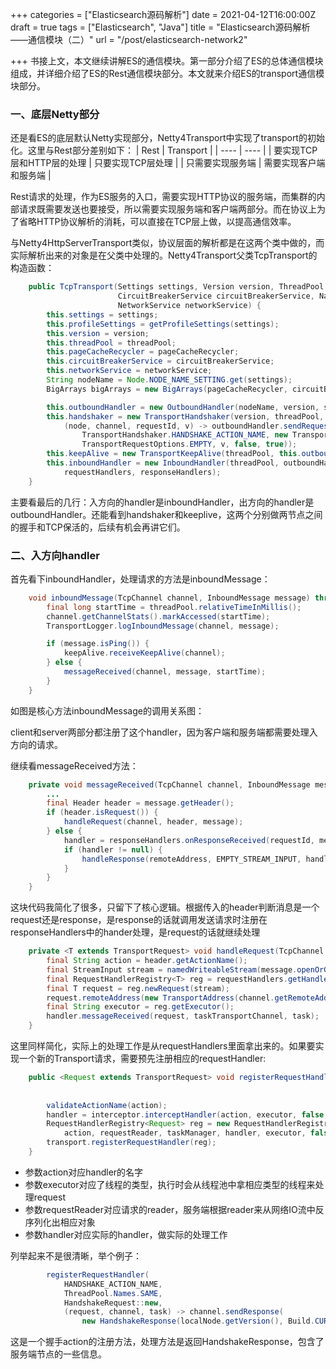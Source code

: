 +++
categories = ["Elasticsearch源码解析"]
date = 2021-04-12T16:00:00Z
draft = true
tags = ["Elasticsearch", "Java"]
title = "Elasticsearch源码解析——通信模块（二）"
url = "/post/elasticsearch-network2"

+++
书接上文，本文继续讲解ES的通信模块。第一部分介绍了ES的总体通信模块组成，并详细介绍了ES的Rest通信模块部分。本文就来介绍ES的transport通信模块部分。

### 一、底层Netty部分

还是看ES的底层默认Netty实现部分，Netty4Transport中实现了transport的初始化。这里与Rest部分差别如下：
|  Rest   | Transport  |
|  ----  | ----  |
| 要实现TCP层和HTTP层的处理  | 只要实现TCP层处理 |
| 只需要实现服务端  | 需要实现客户端和服务端 |

Rest请求的处理，作为ES服务的入口，需要实现HTTP协议的服务端，而集群的内部请求既需要发送也要接受，所以需要实现服务端和客户端两部分。而在协议上为了省略HTTP协议解析的消耗，可以直接在TCP层上做，以提高通信效率。

与Netty4HttpServerTransport类似，协议层面的解析都是在这两个类中做的，而实际解析出来的对象是在父类中处理的。Netty4Transport父类TcpTransport的构造函数：

```java
    public TcpTransport(Settings settings, Version version, ThreadPool threadPool, PageCacheRecycler pageCacheRecycler,
                        CircuitBreakerService circuitBreakerService, NamedWriteableRegistry namedWriteableRegistry,
                        NetworkService networkService) {
        this.settings = settings;
        this.profileSettings = getProfileSettings(settings);
        this.version = version;
        this.threadPool = threadPool;
        this.pageCacheRecycler = pageCacheRecycler;
        this.circuitBreakerService = circuitBreakerService;
        this.networkService = networkService;
        String nodeName = Node.NODE_NAME_SETTING.get(settings);
        BigArrays bigArrays = new BigArrays(pageCacheRecycler, circuitBreakerService, CircuitBreaker.IN_FLIGHT_REQUESTS);

        this.outboundHandler = new OutboundHandler(nodeName, version, statsTracker, threadPool, bigArrays);
        this.handshaker = new TransportHandshaker(version, threadPool,
            (node, channel, requestId, v) -> outboundHandler.sendRequest(node, channel, requestId,
                TransportHandshaker.HANDSHAKE_ACTION_NAME, new TransportHandshaker.HandshakeRequest(version),
                TransportRequestOptions.EMPTY, v, false, true));
        this.keepAlive = new TransportKeepAlive(threadPool, this.outboundHandler::sendBytes);
        this.inboundHandler = new InboundHandler(threadPool, outboundHandler, namedWriteableRegistry, handshaker, keepAlive,
            requestHandlers, responseHandlers);
    }
```

主要看最后的几行：入方向的handler是inboundHandler，出方向的handler是outboundHandler。还能看到handshaker和keeplive，这两个分别做两节点之间的握手和TCP保活的，后续有机会再讲它们。

### 二、入方向handler

首先看下inboundHandler，处理请求的方法是inboundMessage：
```java
    void inboundMessage(TcpChannel channel, InboundMessage message) throws Exception {
        final long startTime = threadPool.relativeTimeInMillis();
        channel.getChannelStats().markAccessed(startTime);
        TransportLogger.logInboundMessage(channel, message);

        if (message.isPing()) {
            keepAlive.receiveKeepAlive(channel);
        } else {
            messageReceived(channel, message, startTime);
        }
    }
```
如图是核心方法inboundMessage的调用关系图：

client和server两部分都注册了这个handler，因为客户端和服务端都需要处理入方向的请求。

继续看messageReceived方法：
```java
    private void messageReceived(TcpChannel channel, InboundMessage message, long startTime) throws IOException {
		...
        final Header header = message.getHeader();
		if (header.isRequest()) {
			handleRequest(channel, header, message);
		} else {
			handler = responseHandlers.onResponseReceived(requestId, messageListener);
			if (handler != null) {
				handleResponse(remoteAddress, EMPTY_STREAM_INPUT, handler);
			}
		}
	}
```

这块代码我简化了很多，只留下了核心逻辑。根据传入的header判断消息是一个request还是response，是response的话就调用发送请求时注册在responseHandlers中的hander处理，是request的话就继续处理

```java
    private <T extends TransportRequest> void handleRequest(TcpChannel channel, Header header, InboundMessage message) throws IOException {
        final String action = header.getActionName();
        final StreamInput stream = namedWriteableStream(message.openOrGetStreamInput());
        final RequestHandlerRegistry<T> reg = requestHandlers.getHandler(action);
        final T request = reg.newRequest(stream);
        request.remoteAddress(new TransportAddress(channel.getRemoteAddress()));
        final String executor = reg.getExecutor();
        handler.messageReceived(request, taskTransportChannel, task);
    }
```

这里同样简化，实际上的处理工作是从requestHandlers里面拿出来的。如果要实现一个新的Transport请求，需要预先注册相应的requestHandler:
```java
    public <Request extends TransportRequest> void registerRequestHandler(String action, String executor,
                                                                          Writeable.Reader<Request> requestReader,
                                                                          TransportRequestHandler<Request> handler) {
        validateActionName(action);
        handler = interceptor.interceptHandler(action, executor, false, handler);
        RequestHandlerRegistry<Request> reg = new RequestHandlerRegistry<>(
            action, requestReader, taskManager, handler, executor, false, true);
        transport.registerRequestHandler(reg);
    }
```
- 参数action对应handler的名字
- 参数executor对应了线程的类型，执行时会从线程池中拿相应类型的线程来处理request
- 参数requestReader对应请求的reader，服务端根据reader来从网络IO流中反序列化出相应对象
- 参数handler对应实际的handler，做实际的处理工作

列举起来不是很清晰，举个例子：

```java
        registerRequestHandler(
            HANDSHAKE_ACTION_NAME,
            ThreadPool.Names.SAME,
            HandshakeRequest::new,
            (request, channel, task) -> channel.sendResponse(
                new HandshakeResponse(localNode.getVersion(), Build.CURRENT.hash(), localNode, clusterName)));
```
这是一个握手action的注册方法，处理方法是返回HandshakeResponse，包含了服务端节点的一些信息。

